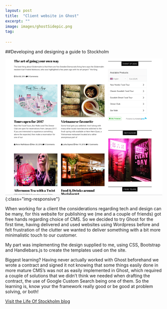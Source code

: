 ```yaml
---
layout: post
title:  "Client website in Ghost"
excerpt: ""
image: images/ghostSidepic.png
tag:

---
```

##Developing and designing a guide to Stockholm

![patch](/images/lifeOfsthlm02.png){:class="img-responsive"}

When working for a client the considerations regarding tech and design can be many, for this website for publishing we (me and a couple of friends) got free hands regarding choice of CMS. So we decided to try Ghost for the first time, having delivered and used websites using Wordpress before and felt frustration of the clutter we wanted to deliver something with a bit more minimalistic touch to our customer.


My part was implementing the design supplied to me, using CSS, Bootstrap and Handlebars.js to create the templates used on the site.


Biggest learning? Having never actually worked with Ghost beforehand we wrote a contract and signed it not knowing that some things easily done in more mature CMS’s was not as easily implemented in Ghost, which required a couple of solutions that we didn’t think we needed when drafting the contract, the use of Google Custom Search being one of them. So the learning is, know your the framework really good or be good at problem solving, or both!

<a href="https:http://www.lifeofstockholm.com/" target="_blank">Visit the Life Of Stockholm blog</a>
